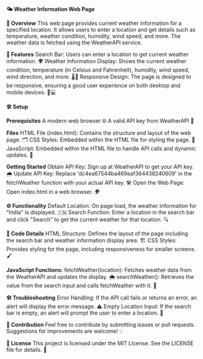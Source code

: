 **🌤️ **Weather Information Web Page****

**📜 Overview**
This web page provides current weather information for a specified location. It allows users to enter a location and get details such as temperature, weather condition, humidity, wind speed, and more. The weather data is fetched using the WeatherAPI service.

**🌟 Features**
Search Bar: Users can enter a location to get current weather information. 🌍
Weather Information Display: Shows the current weather condition, temperature (in Celsius and Fahrenheit), humidity, wind speed, wind direction, and more. 🌡️💨
Responsive Design: The page is designed to be responsive, ensuring a good user experience on both desktop and mobile devices. 📱💻

**🛠️ Setup**

**Prerequisites**
A modern web browser 🌐
A valid API key from WeatherAPI 🔑

**Files**
HTML File (index.html): Contains the structure and layout of the web page. 🗂️
CSS Styles: Embedded within the HTML file for styling the page. 🎨
JavaScript: Embedded within the HTML file to handle API calls and dynamic updates. 📜

**Getting Started**
Obtain API Key: Sign up at WeatherAPI to get your API key. 🌧️
Update API Key: Replace 'dc4ea67544ba469eaf364438240609' in the fetchWeather function with your actual API key. 🛠️
Open the Web Page: Open index.html in a web browser. 🌍

**⚙️ Functionality**
Default Location: On page load, the weather information for "India" is displayed. 🇮🇳
Search Function: Enter a location in the search bar and click "Search" to get the current weather for that location. 🔍

**📝 Code Details**
HTML Structure: Defines the layout of the page including the search bar and weather information display area. 🏗️
CSS Styles: Provides styling for the page, including responsiveness for smaller screens. 🖌️

**JavaScript Functions:**
fetchWeather(location): Fetches weather data from the WeatherAPI and updates the display. 🌦️
searchWeather(): Retrieves the value from the search input and calls fetchWeather with it. 🔄

**🛠️ Troubleshooting**
Error Handling: If the API call fails or returns an error, an alert will display the error message. ⚠️
Empty Location Input: If the search bar is empty, an alert will prompt the user to enter a location. 🚫

**🤝 Contribution**
Feel free to contribute by submitting issues or pull requests. Suggestions for improvements are welcome! 💡

**📄 License**
This project is licensed under the MIT License. See the LICENSE file for details. 📜
